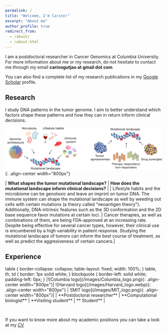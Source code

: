 ```yaml
---
permalink: /
title: "Welcome, I'm Carino!"
excerpt: "About me"
author_profile: true
redirect_from: 
  - /about/
  - /about.html
---
```


<p>I am a postdoctoral researcher in Cancer Genomics at Columbia University. For more information about me or my research, do not hesitate to contact me through my email <strong>carinogutjao at gmail dot com</strong>  </p>
<p>You can also find a complete list of my research publications in  my  <a href="https://scholar.google.com/citations?user=m3rLfS4AAAAJ&hl=en">Google Scholar</a> profile. </p>

<h2> Research </h2>

I study DNA patterns in the tumor genome. I aim to better understand which factors shape these patterns and how they can in return inform clinical decisions.


![Illustration of my research interests](/images/Research_interests.png){: .align-center width="800px"}

<style>
table {
    border-collapse: collapse;
    table-layout: fixed;
    width: 100%;
}
table, th, td {
   border: 1px solid white;
}
blockquote {
    border-left: solid white;
    padding-left: 0px;
}
</style>
| **What shapes the tumor mutational landscape?** | **How does the mutational landscape inform clinical decisions?** |
| Lifestyle habits and the microbiome can be genotoxic and leave an imprint on tumor DNA. The immune system can shape the mutational landscape as well by weeding out cells with certain mutations (a theory called "neoantigen theory"). Additionally, DNA-intrinsic features such as the 3D conformation and the 2D base sequence favor mutations at certain loci. | Cancer therapies, as well as combinations of them, are being FDA-approved at an increasing rate. Despite being effective for several cancer types, however, their clinical use is encumbered by a high variability in patient response. Studying the mutational landscape of tumors can inform the best course of treatment, as well as predict the aggresiveness of certain cancers.|   

<h2> Experience </h2>
table {
    border-collapse: collapse;
    table-layout: fixed;
    width: 100%;
}
table, th, td {
   border: 1px solid white;
}
blockquote {
    border-left: solid white;
    padding-left: 0px;
}
</style>
|![Columbia logo](/images/Columbia_logo.png){: .align-center width="800px"}| ![Harvard logo](/images/Harvard_logo.webp){: .align-center width="800px"} | ![MIT logo](/images/MIT_logo.png){: .align-center width="800px"}|
| **Postdoctoral researcher** | **Computational biologist** | **Visiting student** | ** Student** |


<br><p> If you want to know more about my academic positions you can take a look at my <a href="https://carinogurjao.github.io/cv/"> CV </a></p>



